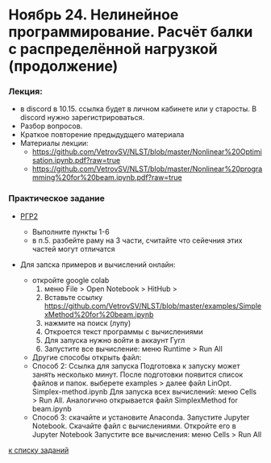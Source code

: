 # Ноябрь 24. Нелинейное программирование. Расчёт балки с распределённой нагрузкой (продолжение) 

### Лекция: 
- в discord в 10.15. ссылка будет в личном кабинете или у старосты. В discord нужно зарегистрироваться.
- Разбор вопросов.
- Краткое повторение предыдудщего материала
- Материалы лекции: 
  - https://github.com/VetrovSV/NLST/blob/master/Nonlinear%20Optimisation.ipynb.pdf?raw=true
  - https://github.com/VetrovSV/NLST/blob/master/Nonlinear%20programming%20for%20beam.ipynb.pdf?raw=true
    
### Практическое задание
- [РГР2](https://github.com/VetrovSV/NLST/blob/master/task2.md)
  - Выполните пункты 1-6
  - в п.5. разбейте раму на 3 части, считайте что сейечния этих частей могут отличатся
    
    
- Для запска примеров и вычислений онлайн:
  - откройте google colab
    1. меню File > Open Notebook > HitHub >
    1. Вставьте ссылку https://github.com/VetrovSV/NLST/blob/master/examples/SimplexMethod%20for%20beam.ipynb
    1. нажмите на поиск (лупу)
    1. Откроется текст программы с вычислениями
    1. Для запуска нужно войти в аккаунт Гугл
    1. Запустите все вычисление: меню Runtime > Run All
   - Другие способы открыть файл:
    - Способ 2: Ссылка для запуска Подготовка к запуску может занять несколько минут. После подготовки появится список файлов и папок. выберете examples > далее файл LinOpt. Simplex-method.ipynb Для запуска всех вычислений: меню Cells > Run All. Аналогично открывается файл SimplexMethod for beam.ipynb
    - Способ 3: скачайте и установите Anaconda. Запустите Jupyter Notebook. Скачайте файл с вычислениями. Откройте его в Jupyter Notebook Запустите все вычисления: меню Cells > Run All


[к списку заданий](https://github.com/VetrovSV/NLST/blob/master/dist2020/tasks2020.md)
